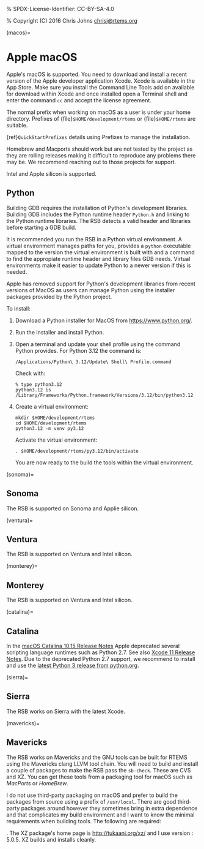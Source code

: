 % SPDX-License-Identifier: CC-BY-SA-4.0

% Copyright (C) 2016 Chris Johns <chrisj@rtems.org>

(macos)=

# Apple macOS

Apple's macOS is supported. You need to download and install a recent
version of the Apple developer application Xcode. Xcode is available
in the App Store. Make sure you install the Command Line Tools add on
available for download within Xcode and once installed open a Terminal
shell and enter the command `cc` and accept the license agreement.

The normal prefix when working on macOS as a user is under your home
directory. Prefixes of {file}`$HOME/development/rtems` or
{file}`$HOME/rtems` are suitable.

{ref}`QuickStartPrefixes` details using Prefixes to manage the installation.

Homebrew and Macports should work but are not tested by the project as
they are rolling releases making it difficult to reproduce any
problems there may be. We recommend reaching out to those projects for
support.

Intel and Apple silicon is supported.

## Python

Building GDB requires the installation of Python's development
libraries. Building GDB includes the Python runtime header
`Python.h` and linking to the Python runtime libraries. The RSB
detects a valid header and libraries before starting a GDB
build.

It is recommended you run the RSB in a Python virtual environment. A
virtual environment manages paths for you, provides a `python`
executable mapped to the version the virtual environment is built with
and a command to find the appropiate runtime header and library files
GDB needs. Virtual environments make it easier to update Python to a
newer version if this is needed.

Apple has removed support for Python's development libraries from
recent versions of MacOS as users can manage Python using the
installer packages provided by the Python project.

To install:

1. Download a Python installer for MacOS from <https://www.python.org/>.

2. Run the installer and install Python.

3. Open a terminal and update your shell profile using the command
   Python provides. For Python 3.12 the command is:

   ```shell
   /Applications/Python\ 3.12/Update\ Shell\ Profile.command
   ```

   Check with:

   ```shell
   % type python3.12
   python3.12 is /Library/Frameworks/Python.framework/Versions/3.12/bin/python3.12
   ```

4. Create a virtual environment:

   ```shell
   mkdir $HOME/development/rtems
   cd $HOME/development/rtems
   python3.12 -m venv py3.12
   ```

   Activate the virtual environment:

   ```shell
   . $HOME/development/rtems/py3.12/bin/activate
   ```

   You are now ready to the build the tools within the virtual
   environment.

(sonoma)=

## Sonoma

The RSB is supported on Sonoma and Applie silicon.

(ventura)=

## Ventura

The RSB is supported on Ventura and Intel silicon.

(monterey)=

## Monterey

The RSB is supported on Ventura and Intel silicon.

(catalina)=

## Catalina

In the
[macOS Catalina 10.15 Release Notes](https://developer.apple.com/documentation/macos_release_notes/macos_catalina_10_15_release_notes)
Apple deprecated several scripting language runtimes such as Python 2.7. See
also
[Xcode 11 Release Notes](https://developer.apple.com/documentation/xcode_release_notes/xcode_11_release_notes).
Due to the deprecated Python 2.7 support, we recommend to install and use the
[latest Python 3 release from python.org](https://www.python.org/downloads/mac-osx/).

(sierra)=

## Sierra

The RSB works on Sierra with the latest Xcode.

(mavericks)=

## Mavericks

The RSB works on Mavericks and the GNU tools can be built for RTEMS using the
Mavericks clang LLVM tool chain. You will need to build and install a couple of
packages to make the RSB pass the `sb-check`. These are CVS and XZ. You can get
these tools from a packaging tool for macOS such as *MacPorts* or *HomeBrew*.

I do not use third-party packaging on macOS and prefer to build the packages from
source using a prefix of `/usr/local`. There are good third-party packages around
however they sometimes bring in extra dependence and that complicates my build
environment and I want to know the minimal requirements when building
tools. The following are required:

. The XZ package's home page is <http://tukaani.org/xz/> and I use version
: 5.0.5. XZ builds and installs cleanly.
